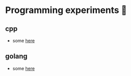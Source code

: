 # Programming experiments 🎲

## cpp 
- some [here](./cpp/some/NOTE.md)

## golang
- some [here](./golang/some/NOTE.md)
